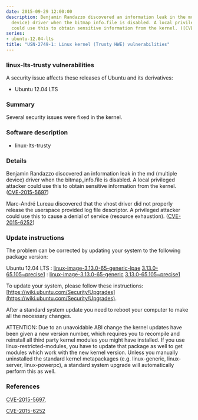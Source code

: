 ```yaml
---
date: 2015-09-29 12:00:00
description: Benjamin Randazzo discovered an information leak in the md (multiple
  device) driver when the bitmap_info.file is disabled. A local privileged attacker
  could use this to obtain sensitive information from the kernel. ([CVE-2015-5697](http://people.ubuntu.com/~ubuntu-security/cve/CVE-2015-5697))
series:
- ubuntu-12.04-lts
title: "USN-2749-1: Linux kernel (Trusty HWE) vulnerabilities"
---
```


### linux-lts-trusty vulnerabilities

A security issue affects these releases of Ubuntu and its derivatives:

* Ubuntu 12.04 LTS

### Summary

Several security issues were fixed in the kernel. 

### Software description

* linux-lts-trusty 

### Details

Benjamin Randazzo discovered an information leak in the md (multiple device) driver when the bitmap_info.file is disabled. A local privileged attacker could use this to obtain sensitive information from the kernel. ([CVE-2015-5697](http://people.ubuntu.com/~ubuntu-security/cve/CVE-2015-5697))

Marc-André Lureau discovered that the vhost driver did not properly release the userspace provided log file descriptor. A privileged attacker could use this to cause a denial of service (resource exhaustion). ([CVE-2015-6252](http://people.ubuntu.com/~ubuntu-security/cve/CVE-2015-6252)) 

### Update instructions

The problem can be corrected by updating your system to the following package version:

Ubuntu 12.04 LTS
 : [linux-image-3.13.0-65-generic-lpae](https://launchpad.net/ubuntu/+source/linux-lts-trusty) <span> [3.13.0-65.105~precise1](https://launchpad.net/ubuntu/+source/linux-lts-trusty/3.13.0-65.105~precise1) </span> 
 : [linux-image-3.13.0-65-generic](https://launchpad.net/ubuntu/+source/linux-lts-trusty) <span> [3.13.0-65.105~precise1](https://launchpad.net/ubuntu/+source/linux-lts-trusty/3.13.0-65.105~precise1) </span> 

To update your system, please follow these instructions: [https://wiki.ubuntu.com/Security/Upgrades](https://wiki.ubuntu.com/Security/Upgrades).

After a standard system update you need to reboot your computer to make all the necessary changes.

ATTENTION: Due to an unavoidable ABI change the kernel updates have been given a new version number, which requires you to recompile and reinstall all third party kernel modules you might have installed. If you use linux-restricted-modules, you have to update that package as well to get modules which work with the new kernel version. Unless you manually uninstalled the standard kernel metapackages (e.g. linux-generic, linux-server, linux-powerpc), a standard system upgrade will automatically perform this as well. 

### References

 [CVE-2015-5697](http://people.ubuntu.com/~ubuntu-security/cve/CVE-2015-5697), 

 [CVE-2015-6252](http://people.ubuntu.com/~ubuntu-security/cve/CVE-2015-6252)
